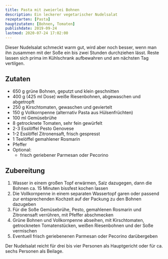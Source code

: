 ```yaml
---
title: Pasta mit zweierlei Bohnen
description: Ein leckerer vegetarischer Nudelsalat
rezeptarten: [Pasta]
hauptzutaten: [Bohnen, Tomaten]
publishdate: 2019-09-24
lastmod: 2020-07-24 17:02:00
---
```


Dieser Nudelsalat schmeckt warm gut, wird aber noch besser, wenn man ihn zusammen mit der Soße ein bis zwei Stunden durchziehen lässt. Reste lassen sich prima im Kühlschrank aufbewahren und am nächsten Tag vertilgen.


## Zutaten

- 650 g grüne Bohnen, geputzt und klein geschnitten
- 400 g (425 ml Dose) weiße Riesenbohnen, abgewaschen und abgetropft
- 250 g Kirschtomaten, gewaschen und geviertelt
- 150 g Vollkornpenne (alternativ Pasta aus Hülsenfrüchten)
- 100 ml Gemüsebrühe
- 8 getrocknete Tomaten, sehr fein gewürfelt
- 2-3 Esslöffel Pesto Genovese
- 1-2 Esslöffel Zitronensaft, frisch gespresst
- 1 Teelöffel gemahlener Rosmarin
- Pfeffer     
- Optional:
  - frisch geriebener Parmesan oder Pecorino


## Zubereitung

1. Wasser in einem großen Topf erwärmen, Salz dazugegen, dann die Bohnen ca. 15 Minuten bissfest kochen lassen
2. Die Vollkornpenne in einem separaten Wassertopf garen oder passend zur entsprechenden Kochzeit auf der Packung zu den Bohnen dazugeben
3. Für die Soße Gemüsebrühe, Pesto, gemahlenen Rosmarin und Zitronensaft verrühren, mit Pfeffer abschmecken
4. Grüne Bohnen und Vollkornpenne abseihen, mit Kirschtomaten, getrockneten Tomatenstücken, weißen Riesenbohnen und der Soße vermischen
5. Eventuell frisch geriebenenen Parmesan oder Pecorino darübergeben


Der Nudelsalat reicht für drei bis vier Personen als Hauptgericht oder für ca. sechs Personen als Beilage.
